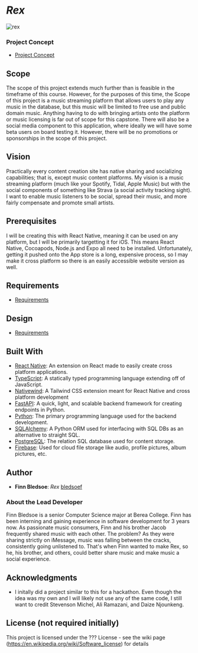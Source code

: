 # *Rex*
![rex](https://github.com/user-attachments/assets/5679e5d7-fe44-41a0-8d28-245fd0200c36)

### Project Concept
- [Project Concept](https://github.com/CSC493-Computing-Design-Practicum/csc493-cdp-bledsoef/blob/main/documents/concept.md)

## Scope

The scope of this project extends much further than is feasible in the timeframe of this course. However, for the purposes of this time, the Scope of this project is a music streaming platform that allows users to play any music in the database, but this music will be limited to free use and public domain music. Anything having to do with bringing artists onto the platform or music licensing is far out of scope for this capstone. There will also be a social media component to this application, where ideally we will have some beta users on board testing it. However, there will be no promotions or sponsorships in the scope of this project.

## Vision
Practically every content creation site has native sharing and socializing capabilities; that is, except music content platforms. My vision is a music streaming platform (much like your Spotify, Tidal, Apple Music) but with the social components of something like Strava (a social activity tracking sight). I want to enable music listeners to be social, spread their music, and more fairly compensate and promote small artists.

## Prerequisites

I will be creating this with React Native, meaning it can be used on any platform, but I will be primarily targetting it for iOS. This means React Native, Cocoapods, Node.js and Expo all need to be installed. Unfortunately, getting it pushed onto the App store is a long, expensive process, so I may make it cross platform so there is an easily accessible website version as well.

## Requirements
- [Requirements](https://github.com/CSC493-Computing-Design-Practicum/csc493-cdp-bledsoef/blob/main/documents/requirements.md)

## Design
- [Requirements](https://github.com/CSC493-Computing-Design-Practicum/csc493-cdp-bledsoef/blob/main/documents/design.md)

## Built With

- [React Native](https://reactnative.dev/): An extension on React made to easily create cross platform applications.
- [TypeScript](https://www.typescriptlang.org/): A statically typed programming language extending off of JavaScript.
- [Nativewind](https://www.nativewind.dev/): A Tailwind CSS extension meant for React Native and cross platform development
- [FastAPI](https://fastapi.tiangolo.com/): A quick, light, and scalable backend framework for creating endpoints in Python.
- [Python](https://www.python.org/): The primary programming language used for the backend development.
- [SQLAlchemy](https://www.sqlalchemy.org/): A Python ORM used for interfacing with SQL DBs as an alternative to straight SQL.
- [PostgreSQL](https://www.postgresql.org/): The relation SQL database used for content storage.
- [Firebase](https://firebase.google.com/): Used for cloud file storage like audio, profile pictures, album pictures, etc.

## Author

- **Finn Bledsoe**: *Rex* [bledsoef]((https://github.com/bledsoef))

### About the Lead Developer
Finn Bledsoe is a senior Computer Science major at Berea College. Finn has been interning and gaining experience in software development for 3 years now. As passionate music consumers, Finn and his brother Jacob frequently shared music with each other. The problem? As they were sharing strictly on iMessage, music was falling between the cracks, consistently going unlistened to. That's when Finn wanted to make Rex, so he, his brother, and others, could better share music and make music a social experience.

## Acknowledgments

- I initally did a project similar to this for a hackathon. Even though the idea was my own and I will likely not use any of the same code, I still want to credit Stevenson Michel, Ali Ramazani, and Daize Njounkeng.

## License (not required initially)

This project is licensed under the ??? License - see the wiki page (https://en.wikipedia.org/wiki/Software_license) for details

